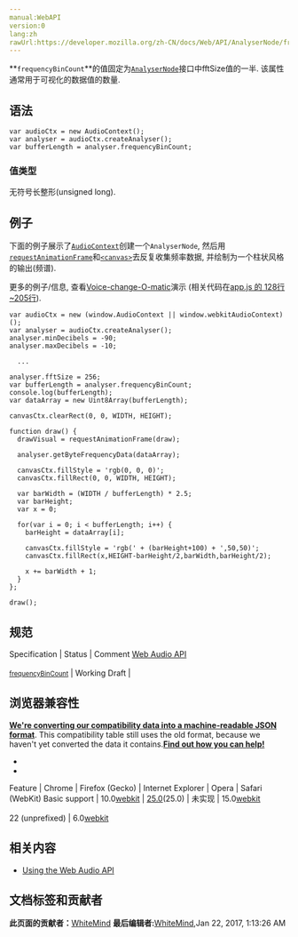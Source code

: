 ```yaml
---
manual:WebAPI
version:0
lang:zh
rawUrl:https://developer.mozilla.org/zh-CN/docs/Web/API/AnalyserNode/frequencyBinCount
---
```






**`frequencyBinCount`**的值固定为[`AnalyserNode`](%2531 "AnalyserNode 赋予了节点可以提供实时频率及时间域分析的信息。它使一个 AudioNode 通过音频流不做修改的从输入到输出, 但允许你获取生成的数据, 处理它并创建音频可视化.")接口中fftSize值的一半. 该属性通常用于可视化的数据值的数量.


## 语法<a name="语法"></a>

```
var audioCtx = new AudioContext();
var analyser = audioCtx.createAnalyser();
var bufferLength = analyser.frequencyBinCount;
```

### 值类型<a name="值类型"></a>


无符号长整形(unsigned long).


## 例子<a name="例子"></a>


下面的例子展示了[`AudioContext`](%2544 "AudioContext接口表示由音频模块连接而成的音频处理图，每个模块对应一个AudioNode。AudioContext可以控制它所包含的节点的创建，以及音频处理、解码操作的执行。做任何事情之前都要先创建AudioContext对象，因为一切都发生在这个环境之中。")创建一个`AnalyserNode`, 然后用[`requestAnimationFrame`](%342 "window.requestAnimationFrame()这个方法是用来在页面重绘之前，通知浏览器调用一个指定的函数，以满足开发者操作动画的需求。这个方法接受一个函数为参，该函数会在重绘前调用。")和[`<canvas>`](%3 "<canvas>元素可被用来通过脚本（通常是JavaScript）绘制图形。比如,它可以被用来绘制图形,制作图片集合,甚至用来实现动画效果。你可以(也应该)在元素标签内写入可提供替代的的代码内容，这些内容将会在在旧的、不支持<canvas>元素的浏览器或是禁用了JavaScript的浏览器内渲染并展现。")去反复收集频率数据, 并绘制为一个柱状风格的输出(频谱).



更多的例子/信息, 查看[Voice-change-O-matic](%3848 "")演示 (相关代码在[app.js 的 128行~205行](%3431 "")).


```
var audioCtx = new (window.AudioContext || window.webkitAudioContext)();
var analyser = audioCtx.createAnalyser();
analyser.minDecibels = -90;
analyser.maxDecibels = -10;

  ...

analyser.fftSize = 256;
var bufferLength = analyser.frequencyBinCount;
console.log(bufferLength);
var dataArray = new Uint8Array(bufferLength);

canvasCtx.clearRect(0, 0, WIDTH, HEIGHT);

function draw() {
  drawVisual = requestAnimationFrame(draw);

  analyser.getByteFrequencyData(dataArray);

  canvasCtx.fillStyle = 'rgb(0, 0, 0)';
  canvasCtx.fillRect(0, 0, WIDTH, HEIGHT);

  var barWidth = (WIDTH / bufferLength) * 2.5;
  var barHeight;
  var x = 0;

  for(var i = 0; i < bufferLength; i++) {
    barHeight = dataArray[i];

    canvasCtx.fillStyle = 'rgb(' + (barHeight+100) + ',50,50)';
    canvasCtx.fillRect(x,HEIGHT-barHeight/2,barWidth,barHeight/2);

    x += barWidth + 1;
  }
};

draw();
```

## 规范<a name="规范"></a>
Specification | Status | Comment 
[Web Audio API<br></br><small>frequencyBinCount</small>](%22416 "") | Working Draft |  


## 浏览器兼容性<a name="浏览器兼容性"></a>


**[We&#39;re converting our compatibility data into a machine-readable JSON format](%3344 "")**. This compatibility table still uses the old format, because we haven&#39;t yet converted the data it contains.**[Find out how you can help!](%3392 "")**


* 
* 
Feature | Chrome | Firefox (Gecko) | Internet Explorer | Opera | Safari (WebKit) 
Basic support | 10.0[webkit](%3568 "The name of this feature is prefixed with 'webkit' as this browser considers it experimental") | [25.0](%3679 "Released on 2013-10-29.")(25.0) | 未实现 | 15.0[webkit](%3568 "The name of this feature is prefixed with 'webkit' as this browser considers it experimental")<br></br>22 (unprefixed) | 6.0[webkit](%3568 "The name of this feature is prefixed with 'webkit' as this browser considers it experimental") 





## 相关内容<a name="相关内容"></a>

* [Using the Web Audio API](%3811 "")



## 文档标签和贡献者
**此页面的贡献者：**[WhiteMind](%3446 "")
**最后编辑者:**[WhiteMind](%3446 ""),<time>Jan 22, 2017, 1:13:26 AM</time>


